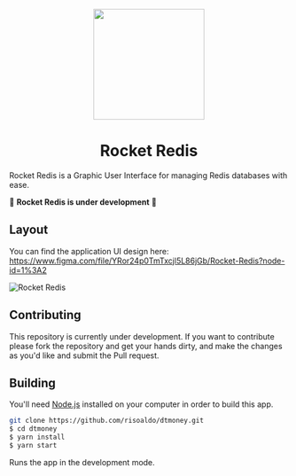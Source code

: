 <p align="center">
  <img src="https://storage.googleapis.com/golden-wind/rocketredis/logo.png" width="200" />
</p>

<h1 align="center">
  Rocket Redis
</h1>

Rocket Redis is a Graphic User Interface for managing Redis databases with ease.

🚧 **Rocket Redis is under development** 🚧

## Layout

You can find the application UI design here: https://www.figma.com/file/YRor24p0TmTxcjl5L86jGb/Rocket-Redis?node-id=1%3A2

![Rocket Redis](/.github/layout.png)

## Contributing

This repository is currently under development. If you want to contribute please fork the repository and get your hands dirty, and make the changes as you'd like and submit the Pull request.

## Building

You'll need [Node.js](https://nodejs.org) installed on your computer in order to build this app.

```bash
git clone https://github.com/risoaldo/dtmoney.git
$ cd dtmoney
$ yarn install
$ yarn start
```

Runs the app in the development mode.<br/>
